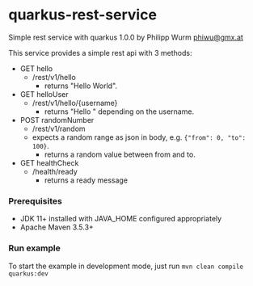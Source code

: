 # quarkus-rest-service
Simple rest service with quarkus 1.0.0 by Philipp Wurm <phiwu@gmx.at>

This service provides a simple rest api with 3 methods:
* GET hello
    * /rest/v1/hello
        * returns "Hello World".
* GET helloUser
    * /rest/v1/hello/{username}
        * returns "Hello <UserName>" depending on the username.
* POST randomNumber
    * /rest/v1/random
    * expects a random range as json in body, e.g. `{"from": 0, "to": 100}`.
        * returns a random value between from and to.
* GET healthCheck
    * /health/ready
        * returns a ready message
        
        
### Prerequisites
* JDK 11+ installed with JAVA_HOME configured appropriately
* Apache Maven 3.5.3+

### Run example
To start the example in development mode, just run `mvn clean compile quarkus:dev`
